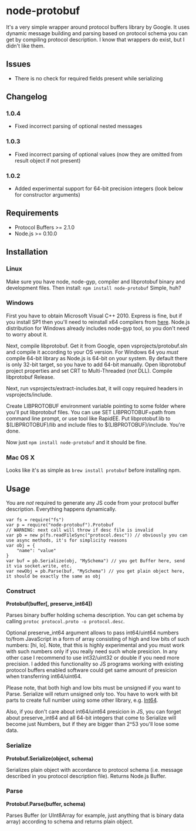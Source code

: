 # node-protobuf

It's a very simple wrapper around protocol buffers library by Google.
It uses dynamic message building and parsing based on protocol schema you can get by compiling protocol description.
I know that wrappers do exist, but I didn't like them.

## Issues

* There is no check for required fields present while serializing

## Changelog

### 1.0.4

+ Fixed incorrect parsing of optional nested messages

### 1.0.3

+ Fixed incorrect parsing of optional values (now they are omitted from result object if not present)

### 1.0.2

+ Added experimental support for 64-bit precision integers (look below for constructor arguments)

## Requirements

* Protocol Buffers >= 2.1.0
* Node.js >= 0.10.0

## Installation

### Linux

Make sure you have node, node-gyp, compiler and libprotobuf binary and development files. Then install: ``` npm install node-protobuf ```
Simple, huh?

### Windows

First you have to obtain Microsoft Visual C++ 2010. Express is fine, but if you install SP1 then you'll need to reinstall x64 compilers from [here](http://www.microsoft.com/en-us/download/details.aspx?id=4422). Node.js distribution for Windows already includes node-gyp tool, so you don't need to worry about it.

Next, compile libprotobuf. Get it from Google, open vsprojects/protobuf.sln and compile it according to your OS version. For Windows 64 you *must* compile 64-bit library as Node.js is 64-bit on your system. By default there is only 32-bit target, so you have to add 64-bit manually. Open libprotobuf project properties and set CRT to Multi-Threaded (*not* DLL). Compile libprotobuf Release.

Next, run vsprojects/extract-includes.bat, it will copy required headers in vsprojects/include.

Create LIBPROTOBUF environment variable pointing to some folder where you'll put libprotobuf files. You can use SET LIBPROTOBUF=path from command line prompt, or use tool like RapidEE. Put libprotobuf.lib to $(LIBPROTOBUF)/lib and include files to $(LIBPROTOBUF)/include. You're done.

Now just ``` npm install node-protobuf ``` and it should be fine.

### Mac OS X

Looks like it's as simple as ``` brew install protobuf ``` before installing npm.

## Usage

You are *not* required to generate any JS code from your protocol buffer description. Everything happens dynamically.

```
var fs = require("fs")
var p = require("node-protobuf").Protobuf
// WARNING: next call will throw if desc file is invalid
var pb = new p(fs.readFileSync("protocol.desc")) // obviously you can use async methods, it's for simplicity reasons
var obj = {
	"name": "value"
}
var buf = pb.Serialize(obj, "MySchema") // you get Buffer here, send it via socket.write, etc.
var newObj = pb.Parse(buf, "MySchema") // you get plain object here, it should be exactly the same as obj
```

### Construct

**Protobuf(buffer[, preserve_int64])**

Parses binary buffer holding schema description. You can get schema by calling ```protoc protocol.proto -o protocol.desc```.

Optional preserve_int64 argument allows to pass int64/uint64 numbers to/from JavaScript in a form of array consisting of high and low bits of such numbers: [hi, lo]. Note, that this is highly experimental and you must work with such numbers only if you really need such whole presicion. In any other case I recommend to use int32/uint32 or double if you need more precision. I added this functionality so JS programs working with existing protocol buffers enabled software could get same amount of presicion when transferring int64/uint64.

Please note, that both high and low bits must be unsigned if you want to Parse. Serialize will return unsigned only too. You have to work with bit parts to create full number using some other library, e.g. [Int64](https://github.com/broofa/node-int64).

Also, if you don't care about int64/uint64 presicion in JS, you can forget about preserve_int64 and all 64-bit integers that come to Serialize will become just Numbers, but if they are bigger than 2^53 you'll lose some data.

### Serialize

**Protobuf.Serialize(object, schema)**

Serializes plain object with accordance to protocol schema (i.e. message described in you protocol description file). Returns Node.js Buffer.

### Parse

**Protobuf.Parse(buffer, schema)**

Parses Buffer (or UInt8Array for example, just anything that is binary data array) according to schema and returns plain object.